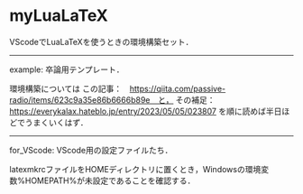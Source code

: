 # myLuaLaTeX
VScodeでLuaLaTeXを使うときの環境構築セット．

----------

example: 卒論用テンプレート．

環境構築については
この記事：　https://qiita.com/passive-radio/items/623c9a35e86b6666b89e　と，
その補足：　https://everykalax.hateblo.jp/entry/2023/05/05/023807
を順に読めば半日ほどでうまくいくはず．

----------

for_VScode: VScode用の設定ファイルたち．

latexmkrcファイルをHOMEディレクトリに置くとき，Windowsの環境変数%HOMEPATH%が未設定であることを確認する．
